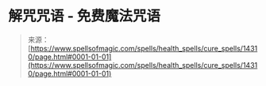<!--yml

category: 未分类

date: 2024-06-12 18:53:13

-->

# 解咒咒语 - 免费魔法咒语

> 来源：[https://www.spellsofmagic.com/spells/health_spells/cure_spells/14310/page.html#0001-01-01](https://www.spellsofmagic.com/spells/health_spells/cure_spells/14310/page.html#0001-01-01)
